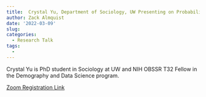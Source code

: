 ```yaml
---
title:  Crystal Yu, Department of Sociology, UW Presenting on Probabilistic County-Level Population Projections for Washington State
author: Zack Almquist
date: '2022-03-09'
slug: 
categories:
  - Research Talk
tags:
  - 
---
```


Crystal Yu is PhD student in Sociology at UW and NIH OBSSR T32 Fellow in the Demography and Data Science program. 

[Zoom Registration Link](https://washington.zoom.us/meeting/register/tJMrdeGqpz4qEt3nymYDdQyVi-X9NeZS28yS)
